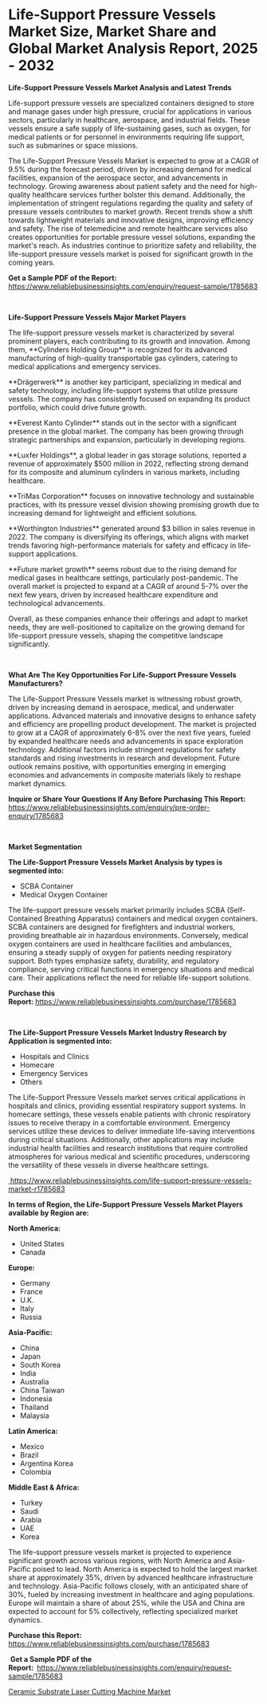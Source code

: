 <p><h1>Life-Support Pressure Vessels Market Size, Market Share and Global Market Analysis Report, 2025 - 2032</h1></p><p><strong>Life-Support Pressure Vessels Market Analysis and Latest Trends</strong></p>
<p><p>Life-support pressure vessels are specialized containers designed to store and manage gases under high pressure, crucial for applications in various sectors, particularly in healthcare, aerospace, and industrial fields. These vessels ensure a safe supply of life-sustaining gases, such as oxygen, for medical patients or for personnel in environments requiring life support, such as submarines or space missions.</p><p>The Life-Support Pressure Vessels Market is expected to grow at a CAGR of 9.5% during the forecast period, driven by increasing demand for medical facilities, expansion of the aerospace sector, and advancements in technology. Growing awareness about patient safety and the need for high-quality healthcare services further bolster this demand. Additionally, the implementation of stringent regulations regarding the quality and safety of pressure vessels contributes to market growth. Recent trends show a shift towards lightweight materials and innovative designs, improving efficiency and safety. The rise of telemedicine and remote healthcare services also creates opportunities for portable pressure vessel solutions, expanding the market's reach. As industries continue to prioritize safety and reliability, the life-support pressure vessels market is poised for significant growth in the coming years.</p></p>
<p><strong>Get a Sample PDF of the Report:&nbsp;</strong> <a href="https://www.reliablebusinessinsights.com/enquiry/request-sample/1785683?utm_campaign=3043&utm_medium=2&utm_source=Github&utm_content=ia&utm_term=25032025&utm_id=life-support-pressure-vessels">https://www.reliablebusinessinsights.com/enquiry/request-sample/1785683</a></p>
<p>&nbsp;</p>
<p><strong>Life-Support Pressure Vessels Major Market Players</strong></p>
<p><p>The life-support pressure vessels market is characterized by several prominent players, each contributing to its growth and innovation. Among them, **Cylinders Holding Group** is recognized for its advanced manufacturing of high-quality transportable gas cylinders, catering to medical applications and emergency services. </p><p>**Drägerwerk** is another key participant, specializing in medical and safety technology, including life-support systems that utilize pressure vessels. The company has consistently focused on expanding its product portfolio, which could drive future growth.</p><p>**Everest Kanto Cylinder** stands out in the sector with a significant presence in the global market. The company has been growing through strategic partnerships and expansion, particularly in developing regions. </p><p>**Luxfer Holdings**, a global leader in gas storage solutions, reported a revenue of approximately $500 million in 2022, reflecting strong demand for its composite and aluminum cylinders in various markets, including healthcare.</p><p>**TriMas Corporation** focuses on innovative technology and sustainable practices, with its pressure vessel division showing promising growth due to increasing demand for lightweight and efficient solutions.</p><p>**Worthington Industries** generated around $3 billion in sales revenue in 2022. The company is diversifying its offerings, which aligns with market trends favoring high-performance materials for safety and efficacy in life-support applications.</p><p>**Future market growth** seems robust due to the rising demand for medical gases in healthcare settings, particularly post-pandemic. The overall market is projected to expand at a CAGR of around 5-7% over the next few years, driven by increased healthcare expenditure and technological advancements.</p><p>Overall, as these companies enhance their offerings and adapt to market needs, they are well-positioned to capitalize on the growing demand for life-support pressure vessels, shaping the competitive landscape significantly.</p></p>
<p>&nbsp;</p>
<p><strong>What Are The Key Opportunities For Life-Support Pressure Vessels Manufacturers?</strong></p>
<p><p>The Life-Support Pressure Vessels market is witnessing robust growth, driven by increasing demand in aerospace, medical, and underwater applications. Advanced materials and innovative designs to enhance safety and efficiency are propelling product development. The market is projected to grow at a CAGR of approximately 6-8% over the next five years, fueled by expanded healthcare needs and advancements in space exploration technology. Additional factors include stringent regulations for safety standards and rising investments in research and development. Future outlook remains positive, with opportunities emerging in emerging economies and advancements in composite materials likely to reshape market dynamics.</p></p>
<p><strong>Inquire or Share Your Questions If Any Before Purchasing This Report:</strong> <a href="https://www.reliablebusinessinsights.com/enquiry/pre-order-enquiry/1785683?utm_campaign=3043&utm_medium=2&utm_source=Github&utm_content=ia&utm_term=25032025&utm_id=life-support-pressure-vessels">https://www.reliablebusinessinsights.com/enquiry/pre-order-enquiry/1785683</a></p>
<p>&nbsp;</p>
<p><strong>Market Segmentation</strong></p>
<p><strong>The Life-Support Pressure Vessels Market Analysis by types is segmented into:</strong></p>
<p><ul><li>SCBA Container</li><li>Medical Oxygen Container</li></ul></p>
<p><p>The life-support pressure vessels market primarily includes SCBA (Self-Contained Breathing Apparatus) containers and medical oxygen containers. SCBA containers are designed for firefighters and industrial workers, providing breathable air in hazardous environments. Conversely, medical oxygen containers are used in healthcare facilities and ambulances, ensuring a steady supply of oxygen for patients needing respiratory support. Both types emphasize safety, durability, and regulatory compliance, serving critical functions in emergency situations and medical care. Their applications reflect the need for reliable life-support solutions.</p></p>
<p><strong>Purchase this Report:&nbsp;</strong><a href="https://www.reliablebusinessinsights.com/purchase/1785683?utm_campaign=3043&utm_medium=2&utm_source=Github&utm_content=ia&utm_term=25032025&utm_id=life-support-pressure-vessels">https://www.reliablebusinessinsights.com/purchase/1785683</a></p>
<p>&nbsp;</p>
<p><strong>The Life-Support Pressure Vessels Market Industry Research by Application is segmented into:</strong></p>
<p><ul><li>Hospitals and Clinics</li><li>Homecare</li><li>Emergency Services</li><li>Others</li></ul></p>
<p><p>The Life-Support Pressure Vessels market serves critical applications in hospitals and clinics, providing essential respiratory support systems. In homecare settings, these vessels enable patients with chronic respiratory issues to receive therapy in a comfortable environment. Emergency services utilize these devices to deliver immediate life-saving interventions during critical situations. Additionally, other applications may include industrial health facilities and research institutions that require controlled atmospheres for various medical and scientific procedures, underscoring the versatility of these vessels in diverse healthcare settings.</p></p>
<p><a href="https://www.reliablebusinessinsights.com/life-support-pressure-vessels-market-r1785683?utm_campaign=3043&utm_medium=2&utm_source=Github&utm_content=ia&utm_term=25032025&utm_id=life-support-pressure-vessels">&nbsp;https://www.reliablebusinessinsights.com/life-support-pressure-vessels-market-r1785683</a></p>
<p><strong>In terms of Region, the Life-Support Pressure Vessels Market Players available by Region are:</strong></p>
<p>
    <p> <strong> North America: </strong>
        <ul>
            <li>United States</li>
            <li>Canada</li>
        </ul>
        </p> 
    <p> <strong> Europe: </strong>
        <ul>
            <li>Germany</li>
            <li>France</li>
            <li>U.K.</li>
            <li>Italy</li>
            <li>Russia</li>
        </ul>
        </p> 
    <p> <strong> Asia-Pacific: </strong>
        <ul>
            <li>China</li>
            <li>Japan</li>
            <li>South Korea</li>
            <li>India</li>
            <li>Australia</li>
            <li>China Taiwan</li>
            <li>Indonesia</li>
            <li>Thailand</li>
            <li>Malaysia</li>
        </ul>
        </p> 
    <p> <strong> Latin America: </strong>
        <ul>
            <li>Mexico</li>
            <li>Brazil</li>
            <li>Argentina Korea</li>
            <li>Colombia</li>
        </ul>
        </p> 
    <p> <strong> Middle East & Africa: </strong>
        <ul>
            <li>Turkey</li>
            <li>Saudi</li>
            <li>Arabia</li>
            <li>UAE</li>
            <li>Korea</li>
        </ul>
    </p>
    </p>
<p><p>The life-support pressure vessels market is projected to experience significant growth across various regions, with North America and Asia-Pacific poised to lead. North America is expected to hold the largest market share at approximately 35%, driven by advanced healthcare infrastructure and technology. Asia-Pacific follows closely, with an anticipated share of 30%, fueled by increasing investment in healthcare and aging populations. Europe will maintain a share of about 25%, while the USA and China are expected to account for 5% collectively, reflecting specialized market dynamics.</p></p>
<p><strong>Purchase this Report: </strong><a href="https://www.reliablebusinessinsights.com/purchase/1785683?utm_campaign=3043&utm_medium=2&utm_source=Github&utm_content=ia&utm_term=25032025&utm_id=life-support-pressure-vessels">https://www.reliablebusinessinsights.com/purchase/1785683</a></p>
<p>&nbsp;<strong>Get a Sample PDF of the Report:&nbsp;&nbsp;</strong><a href="https://www.reliablebusinessinsights.com/enquiry/request-sample/1785683?utm_campaign=3043&utm_medium=2&utm_source=Github&utm_content=ia&utm_term=25032025&utm_id=life-support-pressure-vessels">https://www.reliablebusinessinsights.com/enquiry/request-sample/1785683</a></p>
<p><strong></strong></p>
<p><p><a href="https://github.com/zitanebeibit9/Market-Research-Report-List-1/blob/main/ceramic-substrate-laser-cutting-machine-market.md?utm_campaign=3043&utm_medium=2&utm_source=Github&utm_content=ia&utm_term=25032025&utm_id=life-support-pressure-vessels">Ceramic Substrate Laser Cutting Machine Market</a></p></p>